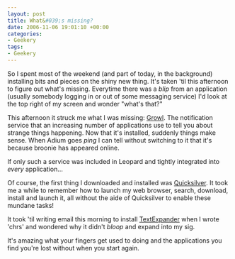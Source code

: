 ```yaml
---
layout: post
title: What&#039;s missing?
date: 2006-11-06 19:01:10 +00:00
categories:
- Geekery
tags:
- Geekery
---
```

So I spent most of the weekend (and part of today, in the background) installing bits and pieces on the shiny new thing.  It's taken 'til this afternoon to figure out what's missing.  Everytime there was a *blip* from an application (usually somebody logging in or out of some messaging service) I'd look at the top right of my screen and wonder "what's that?"

This afternoon it struck me what I was missing:  [Growl](http://growl.info).  The notification service that an increasing number of applications use to tell you about strange things happening.  Now that it's installed, suddenly things make sense.  When Adium goes *ping* I can tell without switching to it that it's because broonie has appeared online.

If only such a service was included in Leopard and tightly integrated into *every* application...

Of course, the first thing I downloaded and installed was [Quicksilver](http://quicksilver.blacktree.com/).  It took me a while to remember how to launch my web browser, search, download, install and launch it, all without the aide of Quicksilver to enable these mundane tasks!

It took 'til writing email this morning to install [TextExpander](http://www.smileonmymac.com/textexpander/) when I wrote 'chrs' and wondered why it didn't *bloop* and expand into my sig.

It's amazing what your fingers get used to doing and the applications you find you're lost without when you start again.
